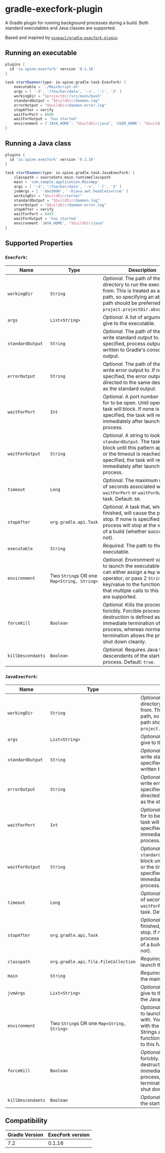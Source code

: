 # gradle-execfork-plugin

A Gradle plugin for running background processes during a build. 
Both standard executables and Java classes are supported.

Based and inspired by [`psxpaul/gradle-execfork-plugin`][original-work].

## Running an executable

```groovy
plugins {
  id 'io.spine.execfork' version '0.1.16'
}

task startDaemon(type: io.spine.gradle.task.ExecFork) {
    executable = './MainScript.sh'
    args = [ '-d', '/foo/bar/data', '-v', '-l', '3' ]
    workingDir = "$projectDir/src/main/bash"
    standardOutput = "$buildDir/daemon.log"
    errorOutput = "$buildDir/daemon-error.log"
    stopAfter = verify
    waitForPort = 8080
    waitForOutput = 'has started'
    environment = ['JAVA_HOME': "$buildDir/java", 'USER_HOME': "$buildDir/userhome"]
}
```

## Running a Java class

```groovy
plugins {
  id 'io.spine.execfork' version '0.1.16'
}

task startDaemon(type: io.spine.gradle.task.JavaExecFork) {
    classpath = sourceSets.main.runtimeClasspath
    main = 'com.sample.application.MainApp'
    args = [ '-d', '/foo/bar/data', '-v', '-l', '3' ]
    jvmArgs = [ '-Xmx500m', '-Djava.awt.headless=true' ]
    workingDir = "$buildDir/server"
    standardOutput = "$buildDir/daemon.log"
    errorOutput = "$buildDir/daemon-error.log"
    stopAfter = verify
    waitForPort = 8443
    waitForOutput = 'has started'
    environment 'JAVA_HOME', "$buildDir/java"
}
```

## Supported Properties

### `ExecFork`:

Name | Type | Description
--- | --- | ---
`workingDir` | `String` | *Optional.* The path of the working directory to run the executable from. This is treated as a relative path, so specifying an absolute path should be preferred. Default: `project.projectDir.absolutePath`.
`args` | `List<String>` | *Optional.* A list of arguments to give to the executable.
`standardOutput` | `String` | *Optional.* The path of the file to write standard output to. If none is specified, process output is written to Gradle's console output.
`errorOutput` | `String` | *Optional.* The path of the file to write error output to. If none is specified, the error output is directed to the same destination as the standard output.
`waitForPort` | `Int` | *Optional.* A port number to watch for to be open. Until opened, the task will block. If none is specified, the task will return immediately after launching the process.
`waitForOutput` | `String` | *Optional.* A string to look for in `standardOutput`. The task will block until this pattern appeared or the timeout is reached. If not specified, the task will return immediately after launching the process.
`timeout` | `Long` | *Optional.* The maximum number of seconds associated with the `waitForPort` or `waitForOutput` task. Default: `60`.
`stopAfter` | `org.gradle.api.Task` | *Optional.* A task that, when finished, will cause the process to stop. If none is specified, the process will stop at the very end of a build (whether successful or not).
`executable` | `String` | *Required.* The path to the executable.
`environment` | Two `String`s OR one `Map<String, String>` | *Optional.* Environment variables to launch the executable with. You can either assign a `Map` with the '`=`' operator, or pass 2 `String`s as key/value to the function. Note that multiple calls to this function are supported.
`forceKill` | `Boolean` | *Optional.* Kills the process foricbly. Forcible process destruction is defined as the immediate termination of a process, whereas normal termination allows the process to shut down cleanly.
`killDescendants` | `Boolean` | *Optional.* Requires Java 9+. Kill all descendents of the started process. Default: `true`.


### `JavaExecFork`:

Name | Type | Description
--- | --- | ---
`workingDir` | `String` | *Optional.* The path of the working directory to run the executable from. This is treated as a relative path, so specifying an absolute path should be preferred. Default: `project.projectDir.absolutePath`.
`args` | `List<String>` | *Optional.* A list of arguments to give to the executable.
`standardOutput` | `String` | *Optional.* The path of the file to write standard output to. If none is specified, process output is written to gradle's console output.
`errorOutput` | `String` | *Optional.* The path of the file to write error output to. If none is specified, the error output is directed to the same destination as the standard output.
`waitForPort` | `Int` | *Optional.* A port number to watch for to be open. Until opened, the task will block. If none is specified, the task will return immediately after launching the process.
`waitForOutput` | `String` | *Optional.* A string to look for in `standardOutput`. The task will block until this pattern appeared or the timeout is reached. If not specified, the task will return immediately after launching the process.
`timeout` | `Long` | *Optional.* The maximum number of seconds associated with the `waitForPort` or `waitForOutput` task. Default: `60`.
`stopAfter` | `org.gradle.api.Task` | *Optional.* A task that, when finished, will cause the process to stop. If none is specified, the process will stop at the very end of a build (whether successful or not).
`classpath` | `org.gradle.api.file.FileCollection` | *Required.* The classpath to use to launch the Java `main` class.
`main` | `String` | *Required.* The qualified name of the main Java class to execute.
`jvmArgs` | `List<String>` | *Optional.* The list of arguments to give to the JVM when launching the Java `main` class.
`environment` | Two `String`s OR one `Map<String, String>` | *Optional.* Environment variables to launch the Java `main` class with. You can either assign a `Map` with the '`=`' operator, or pass 2 Strings as key/value to the function. Note that multiple calls to this function are supported.
`forceKill` | `Boolean` | *Optional.* Kills the process foricbly. Forcible process destruction is defined as the immediate termination of a process, whereas normal termination allows the process to shut down cleanly.
`killDescendants` | `Boolean` | *Optional.* Kill all descendents of the started process. Default: `true`.

## Compatibility

Gradle Version | ExecFork version
--- | ---
7.2 | 0.1.16

[original-work]: https://github.com/psxpaul/gradle-execfork-plugin
